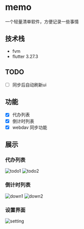 # memo

一个轻量清单软件，方便记录一些事情

## 技术栈

- fvm
- flutter 3.27.3

## TODO

- [ ] 同步后自动刷新ui

## 功能

- [x] 代办列表
- [x] 倒计时列表
- [x] webdav 同步功能

## 展示

### 代办列表

![todo1](docs/imgs/todo1.png)
![todo2](docs/imgs/todo2.png)

### 倒计时列表

![down1](docs/imgs/down1.png)
![down2](docs/imgs/down2.png)

### 设置界面

![setting](docs/imgs/setting.png)
